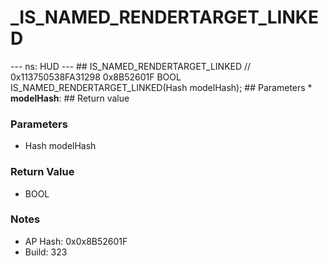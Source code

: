 # _IS_NAMED_RENDERTARGET_LINKED

--- ns: HUD --- ## IS_NAMED_RENDERTARGET_LINKED  // 0x113750538FA31298 0x8B52601F BOOL IS_NAMED_RENDERTARGET_LINKED(Hash modelHash);   ## Parameters * **modelHash**:  ## Return value

### Parameters
* Hash modelHash

### Return Value
* BOOL

### Notes
* AP Hash: 0x0x8B52601F
* Build: 323

